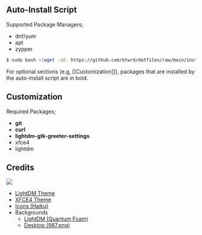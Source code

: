 ## Auto-Install Script
Supported Package Managers;
- dnf/yum
- apt
- zypper
```bash
$ sudo bash <(wget -qO- https://github.com/ktwrd/dotfiles/raw/main/install.sh)
```

For optional sections (e.g, [[Customization]]), packages that are installed by the auto-install script are in bold.

## Customization
Required Packages;
- **git**
- **curl**
- **lightdm-gtk-greeter-settings**
- xfce4
- lightdm

## Credits
![](screenshot.png)
- [LightDM Theme](https://www.xfce-look.org/p/1305045)
- [XFCE4 Theme](https://www.xfce-look.org/p/1305045)
- [Icons (Haiku}](https://www.xfce-look.org/p/1012423)
- Backgrounds
	- [LightDM (Quantum Foam)](https://forums.macrumors.com/threads/project-complete-collection-of-mac-os-wallpapers.2036834/)
	- [Desktop (987.png)](https://forums.macrumors.com/threads/project-complete-collection-of-mac-os-wallpapers.2036834/)

